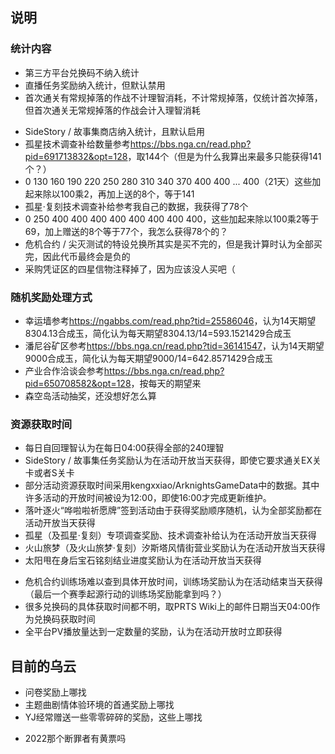 ## 说明
### 统计内容
- 第三方平台兑换码不纳入统计
- 直播任务奖励纳入统计，但默认禁用
- 首次通关有常规掉落的作战不计理智消耗，不计常规掉落，仅统计首次掉落，但首次通关无常规掉落的作战会计入理智消耗
<!-- - 哀悼日停服损失的日常任务、每月签到未扣除，自回理智、基建收益、信用交易所等日常收入未扣除，但是哀悼日停服补偿纳入统计。 -->
<!-- - 活动代币的获取渠道不纳入统计 -->
- SideStory / 故事集商店纳入统计，且默认启用
- 孤星技术调查补给数量参考<https://bbs.nga.cn/read.php?pid=691713832&opt=128>，取144个（但是为什么我算出来最多只能获得141个？）
- 0 130 160 190 220 250 280 310 340 370 400 400 ... 400（21天）这些加起来除以100乘2，再加上送的8个，等于141
- 孤星·复刻技术调查补给参考我自己的数据，我获得了78个
- 0 250 400 400 400 400 400 400 400 400，这些加起来除以100乘2等于69，加上赠送的8个等于77个，我怎么获得78个的？
- 危机合约 / 尖灭测试的特设兑换所其实是买不完的，但是我计算时认为全部买完，因此代币最终会是负的
- 采购凭证区的四星信物注释掉了，因为应该没人买吧（

### 随机奖励处理方式
- 幸运墙参考<https://ngabbs.com/read.php?tid=25586046>，认为14天期望8304.13合成玉，简化认为每天期望8304.13/14=593.1521429合成玉
- 潘尼谷矿区参考<https://bbs.nga.cn/read.php?tid=36141547>，认为14天期望9000合成玉，简化认为每天期望9000/14=642.8571429合成玉
- 产业合作洽谈会参考<https://bbs.nga.cn/read.php?pid=650708582&opt=128>，按每天的期望来
- 森空岛活动抽奖，还没想好怎么算
### 资源获取时间
- 每日自回理智认为在每日04:00获得全部的240理智
- SideStory / 故事集任务奖励认为在活动开放当天获得，即使它要求通关EX关卡或者S关卡
- 部分活动资源获取时间采用kengxxiao/ArknightsGameData中的数据。其中许多活动的开放时间被设为12:00，即使16:00才完成更新维护。
- 落叶逐火“哗啦啦祈愿牌”签到活动由于获得奖励顺序随机，认为全部奖励都在活动开放当天获得
- 孤星（及孤星·复刻）专项调查奖励、技术调查补给认为在活动开放当天获得
- 火山旅梦（及火山旅梦·复刻）汐斯塔风情街营业奖励认为在活动开放当天获得
- 太阳甩在身后宝石铭刻结业进度奖励认为在活动开放当天获得
<!-- - 危机合约任务奖励认为在活动开放当天获得 -->
- 危机合约训练场难以查到具体开放时间，训练场奖励认为在活动结束当天获得（最后一个赛季起源行动的训练场奖励能拿到吗？）
- 很多兑换码的具体获取时间都不明，取PRTS Wiki上的邮件日期当天04:00作为兑换码获取时间
- 全平台PV播放量达到一定数量的奖励，认为在活动开放时立即获得

## 目前的乌云
- 问卷奖励上哪找
- 主题曲剧情体验环境的首通奖励上哪找
- YJ经常赠送一些零零碎碎的奖励，这些上哪找
<!-- - 2019年iOS登顶畅销榜，到底赠送了啥 -->
- 2022那个断罪者有黄票吗
